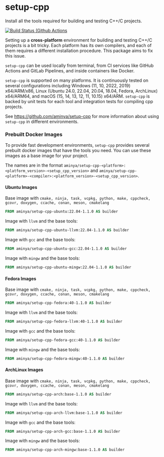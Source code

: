 # setup-cpp

Install all the tools required for building and testing C++/C projects.

[![Build Status (Github Actions](https://github.com/aminya/setup-cpp/actions/workflows/CI.yml/badge.svg)](https://github.com/aminya/setup-cpp/actions/workflows/CI.yml)

Setting up a **cross-platform** environment for building and testing C++/C projects is a bit tricky. Each platform has its own compilers, and each of them requires a different installation procedure. This package aims to fix this issue.

`setup-cpp` can be used locally from terminal, from CI services like GitHub Actions and GitLab Pipelines, and inside containers like Docker.

`setup-cpp` is supported on many platforms. It is continuously tested on several configurations including Windows (11, 10, 2022, 2019) x64/ARM/x86, Linux (Ubuntu 24.0, 22.04, 20.04, 18.04, Fedora, ArchLinux) x64/ARM64, and macOS (15, 14, 13, 12, 11, 10.15) x64/ARM. `setup-cpp` is backed by unit tests for each tool and integration tests for compiling cpp projects.

See https://github.com/aminya/setup-cpp for more information about using `setup-cpp` in different environments.

### Prebuilt Docker Images

To provide fast development environments, `setup-cpp` provides several prebuilt docker images that have the tools you need. You can use these images as a base image for your project.

The names are in the format `aminya/setup-cpp-<platform>:<platform_version>-<setup_cpp_version>` and `aminya/setup-cpp-<platform>-<compiler>:<platform_version>-<setup_cpp_version>`.

#### Ubuntu Images

Base image with `cmake, ninja, task, vcpkg, python, make, cppcheck, gcovr, doxygen, ccache, conan, meson, cmakelang`

```dockerfile
FROM aminya/setup-cpp-ubuntu:22.04-1.1.0 AS builder
```

Image with `llvm` and the base tools:

```dockerfile
FROM aminya/setup-cpp-ubuntu-llvm:22.04-1.1.0 AS builder
```

Image with `gcc` and the base tools:

```dockerfile
FROM aminya/setup-cpp-ubuntu-gcc:22.04-1.1.0 AS builder
```

Image with `mingw` and the base tools:

```dockerfile
FROM aminya/setup-cpp-ubuntu-mingw:22.04-1.1.0 AS builder
```

#### Fedora Images

Base image with `cmake, ninja, task, vcpkg, python, make, cppcheck, gcovr, doxygen, ccache, conan, meson, cmakelang`

```dockerfile
FROM aminya/setup-cpp-fedora:40-1.1.0 AS builder
```

Image with `llvm` and the base tools:

```dockerfile
FROM aminya/setup-cpp-fedora-llvm:40-1.1.0 AS builder
```

Image with `gcc` and the base tools:

```dockerfile
FROM aminya/setup-cpp-fedora-gcc:40-1.1.0 AS builder
```

Image with `mingw` and the base tools:

```dockerfile
FROM aminya/setup-cpp-fedora-mingw:40-1.1.0 AS builder
```

#### ArchLinux Images

Base image with `cmake, ninja, task, vcpkg, python, make, cppcheck, gcovr, doxygen, ccache, conan, meson, cmakelang`

```dockerfile
FROM aminya/setup-cpp-arch:base-1.1.0 AS builder
```

Image with `llvm` and the base tools:

```dockerfile
FROM aminya/setup-cpp-arch-llvm:base-1.1.0 AS builder
```

Image with `gcc` and the base tools:

```dockerfile
FROM aminya/setup-cpp-arch-gcc:base-1.1.0 AS builder
```

Image with `mingw` and the base tools:

```dockerfile
FROM aminya/setup-cpp-arch-mingw:base-1.1.0 AS builder
```
